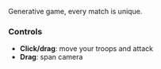 Generative game, every match is unique.

### Controls
- **Click/drag**: move your troops and attack
- **Drag**: span camera